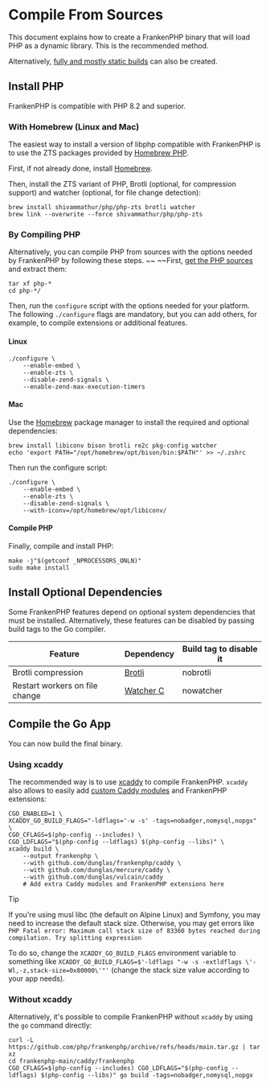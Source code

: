 # Compile From Sources

This document explains how to create a FrankenPHP binary that will load PHP as a dynamic library.
This is the recommended method.

Alternatively, [fully and mostly static builds](static.md) can also be created.

## Install PHP

FrankenPHP is compatible with PHP 8.2 and superior.

### With Homebrew (Linux and Mac)

The easiest way to install a version of libphp compatible with FrankenPHP is to use the ZTS packages provided by [Homebrew PHP](https://github.com/shivammathur/homebrew-php).

First, if not already done, install [Homebrew](https://brew.sh).

Then, install the ZTS variant of PHP, Brotli (optional, for compression support) and watcher (optional, for file change detection):

```console
brew install shivammathur/php/php-zts brotli watcher
brew link --overwrite --force shivammathur/php/php-zts
```

### By Compiling PHP

Alternatively, you can compile PHP from sources with the options needed by FrankenPHP by following these steps.
~~
~~First, [get the PHP sources](https://www.php.net/downloads.php) and extract them:

```console
tar xf php-*
cd php-*/
```

Then, run the `configure` script with the options needed for your platform.
The following `./configure` flags are mandatory, but you can add others, for example, to compile extensions or additional features.

#### Linux

```console
./configure \
    --enable-embed \
    --enable-zts \
    --disable-zend-signals \
    --enable-zend-max-execution-timers
```

#### Mac

Use the [Homebrew](https://brew.sh/) package manager to install the required and optional dependencies:

```console
brew install libiconv bison brotli re2c pkg-config watcher
echo 'export PATH="/opt/homebrew/opt/bison/bin:$PATH"' >> ~/.zshrc
```

Then run the configure script:

```console
./configure \
    --enable-embed \
    --enable-zts \
    --disable-zend-signals \
    --with-iconv=/opt/homebrew/opt/libiconv/
```

#### Compile PHP

Finally, compile and install PHP:

```console
make -j"$(getconf _NPROCESSORS_ONLN)"
sudo make install
```

## Install Optional Dependencies

Some FrankenPHP features depend on optional system dependencies that must be installed.
Alternatively, these features can be disabled by passing build tags to the Go compiler.

| Feature                        | Dependency                                                            | Build tag to disable it |
|--------------------------------|-----------------------------------------------------------------------|-------------------------|
| Brotli compression             | [Brotli](https://github.com/google/brotli)                            | nobrotli                |
| Restart workers on file change | [Watcher C](https://github.com/e-dant/watcher/tree/release/watcher-c) | nowatcher               |

## Compile the Go App

You can now build the final binary.

### Using xcaddy

The recommended way is to use [xcaddy](https://github.com/caddyserver/xcaddy) to compile FrankenPHP.
`xcaddy` also allows to easily add [custom Caddy modules](https://caddyserver.com/docs/modules/) and FrankenPHP extensions:

```console
CGO_ENABLED=1 \
XCADDY_GO_BUILD_FLAGS="-ldflags='-w -s' -tags=nobadger,nomysql,nopgx" \
CGO_CFLAGS=$(php-config --includes) \
CGO_LDFLAGS="$(php-config --ldflags) $(php-config --libs)" \
xcaddy build \
    --output frankenphp \
    --with github.com/dunglas/frankenphp/caddy \
    --with github.com/dunglas/mercure/caddy \
    --with github.com/dunglas/vulcain/caddy
    # Add extra Caddy modules and FrankenPHP extensions here
```

> [!TIP]
>
> If you're using musl libc (the default on Alpine Linux) and Symfony,
> you may need to increase the default stack size.
> Otherwise, you may get errors like `PHP Fatal error: Maximum call stack size of 83360 bytes reached during compilation. Try splitting expression`
>
> To do so, change the `XCADDY_GO_BUILD_FLAGS` environment variable to something like
> `XCADDY_GO_BUILD_FLAGS=$'-ldflags "-w -s -extldflags \'-Wl,-z,stack-size=0x80000\'"'`
> (change the stack size value according to your app needs).

### Without xcaddy

Alternatively, it's possible to compile FrankenPHP without `xcaddy` by using the `go` command directly:

```console
curl -L https://github.com/php/frankenphp/archive/refs/heads/main.tar.gz | tar xz
cd frankenphp-main/caddy/frankenphp
CGO_CFLAGS=$(php-config --includes) CGO_LDFLAGS="$(php-config --ldflags) $(php-config --libs)" go build -tags=nobadger,nomysql,nopgx
```
